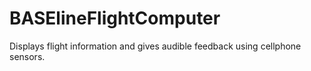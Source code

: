BASElineFlightComputer
=====================

Displays flight information and gives audible feedback using cellphone sensors.
